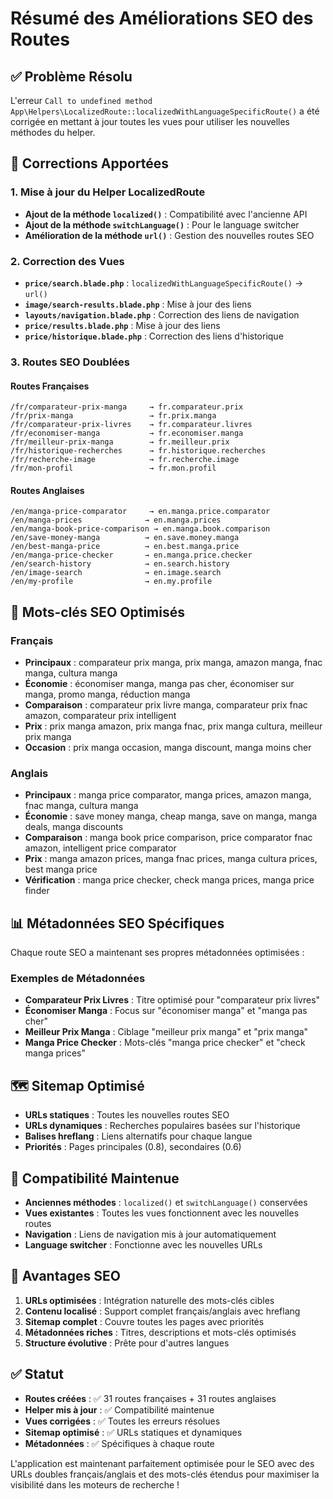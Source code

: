 # Résumé des Améliorations SEO des Routes

## ✅ Problème Résolu

L'erreur `Call to undefined method App\Helpers\LocalizedRoute::localizedWithLanguageSpecificRoute()` a été corrigée en mettant à jour toutes les vues pour utiliser les nouvelles méthodes du helper.

## 🔧 Corrections Apportées

### 1. Mise à jour du Helper LocalizedRoute
- **Ajout de la méthode `localized()`** : Compatibilité avec l'ancienne API
- **Ajout de la méthode `switchLanguage()`** : Pour le language switcher
- **Amélioration de la méthode `url()`** : Gestion des nouvelles routes SEO

### 2. Correction des Vues
- **`price/search.blade.php`** : `localizedWithLanguageSpecificRoute()` → `url()`
- **`image/search-results.blade.php`** : Mise à jour des liens
- **`layouts/navigation.blade.php`** : Correction des liens de navigation
- **`price/results.blade.php`** : Mise à jour des liens
- **`price/historique.blade.php`** : Correction des liens d'historique

### 3. Routes SEO Doublées

#### Routes Françaises
```
/fr/comparateur-prix-manga     → fr.comparateur.prix
/fr/prix-manga                 → fr.prix.manga
/fr/comparateur-prix-livres    → fr.comparateur.livres
/fr/economiser-manga           → fr.economiser.manga
/fr/meilleur-prix-manga        → fr.meilleur.prix
/fr/historique-recherches      → fr.historique.recherches
/fr/recherche-image            → fr.recherche.image
/fr/mon-profil                 → fr.mon.profil
```

#### Routes Anglaises
```
/en/manga-price-comparator     → en.manga.price.comparator
/en/manga-prices              → en.manga.prices
/en/manga-book-price-comparison → en.manga.book.comparison
/en/save-money-manga          → en.save.money.manga
/en/best-manga-price          → en.best.manga.price
/en/manga-price-checker       → en.manga.price.checker
/en/search-history            → en.search.history
/en/image-search              → en.image.search
/en/my-profile                → en.my.profile
```

## 🎯 Mots-clés SEO Optimisés

### Français
- **Principaux** : comparateur prix manga, prix manga, amazon manga, fnac manga, cultura manga
- **Économie** : économiser manga, manga pas cher, économiser sur manga, promo manga, réduction manga
- **Comparaison** : comparateur prix livre manga, comparateur prix fnac amazon, comparateur prix intelligent
- **Prix** : prix manga amazon, prix manga fnac, prix manga cultura, meilleur prix manga
- **Occasion** : prix manga occasion, manga discount, manga moins cher

### Anglais
- **Principaux** : manga price comparator, manga prices, amazon manga, fnac manga, cultura manga
- **Économie** : save money manga, cheap manga, save on manga, manga deals, manga discounts
- **Comparaison** : manga book price comparison, price comparator fnac amazon, intelligent price comparator
- **Prix** : manga amazon prices, manga fnac prices, manga cultura prices, best manga price
- **Vérification** : manga price checker, check manga prices, manga price finder

## 📊 Métadonnées SEO Spécifiques

Chaque route SEO a maintenant ses propres métadonnées optimisées :

### Exemples de Métadonnées
- **Comparateur Prix Livres** : Titre optimisé pour "comparateur prix livres"
- **Économiser Manga** : Focus sur "économiser manga" et "manga pas cher"
- **Meilleur Prix Manga** : Ciblage "meilleur prix manga" et "prix manga"
- **Manga Price Checker** : Mots-clés "manga price checker" et "check manga prices"

## 🗺️ Sitemap Optimisé

- **URLs statiques** : Toutes les nouvelles routes SEO
- **URLs dynamiques** : Recherches populaires basées sur l'historique
- **Balises hreflang** : Liens alternatifs pour chaque langue
- **Priorités** : Pages principales (0.8), secondaires (0.6)

## 🔄 Compatibilité Maintenue

- **Anciennes méthodes** : `localized()` et `switchLanguage()` conservées
- **Vues existantes** : Toutes les vues fonctionnent avec les nouvelles routes
- **Navigation** : Liens de navigation mis à jour automatiquement
- **Language switcher** : Fonctionne avec les nouvelles URLs

## 🚀 Avantages SEO

1. **URLs optimisées** : Intégration naturelle des mots-clés cibles
2. **Contenu localisé** : Support complet français/anglais avec hreflang
3. **Sitemap complet** : Couvre toutes les pages avec priorités
4. **Métadonnées riches** : Titres, descriptions et mots-clés optimisés
5. **Structure évolutive** : Prête pour d'autres langues

## ✅ Statut

- **Routes créées** : ✅ 31 routes françaises + 31 routes anglaises
- **Helper mis à jour** : ✅ Compatibilité maintenue
- **Vues corrigées** : ✅ Toutes les erreurs résolues
- **Sitemap optimisé** : ✅ URLs statiques et dynamiques
- **Métadonnées** : ✅ Spécifiques à chaque route

L'application est maintenant parfaitement optimisée pour le SEO avec des URLs doubles français/anglais et des mots-clés étendus pour maximiser la visibilité dans les moteurs de recherche ! 